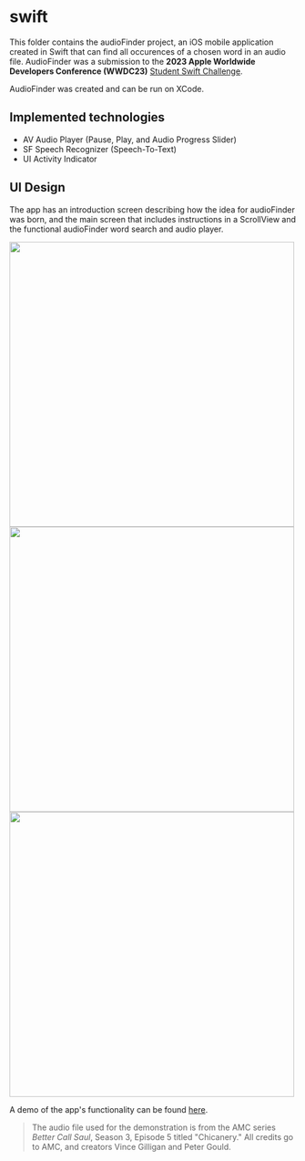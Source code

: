 
# swift

This folder contains the audioFinder project, an iOS mobile application created in Swift that can find all occurences of a chosen word in an audio file. AudioFinder was a submission to the **2023 Apple Worldwide Developers Conference (WWDC23)** [Student Swift Challenge](https://developer.apple.com/wwdc23/swift-student-challenge/).

AudioFinder was created and can be run on XCode.

## Implemented technologies
- AV Audio Player (Pause, Play, and Audio Progress Slider)
- SF Speech Recognizer (Speech-To-Text)
- UI Activity Indicator

## UI Design

The app has an introduction screen describing how the idea for audioFinder was born, and the main screen that includes instructions in a ScrollView and the functional audioFinder word search and audio player.

<div class="row">
    <img src="/Projects/swift/demo/intro.png" height="500">
    <img src="/Projects/swift/demo/instructions1.png" height="500">
    <img src="/Projects/swift/demo/instructions2.png" height="500">
</div>

A demo of the app's functionality can be found [here](https://github.com/elmiliano/portfolio/blob/main/Projects/swift/demo/demo.mp4).

> The audio file used for the demonstration is from the AMC series *Better Call Saul*, Season 3, Episode 5 titled "Chicanery." All credits go to AMC, and creators Vince Gilligan and Peter Gould.